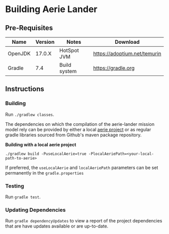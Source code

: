 # Building Aerie Lander

## Pre-Requisites 

| Name    | Version | Notes        | Download                 |
|---------|---------|--------------|--------------------------|
| OpenJDK | 17.0.X  | HotSpot JVM  | https://adoptium.net/temurin |
| Gradle  | 7.4     | Build system | https://gradle.org       |

## Instructions

### Building

Run `./gradlew classes`.

The dependencies on which the compilation of the aerie-lander mission model rely can be provided by either a 
local [aerie project](https://github.com/NASA-AMMOS/aerie) or as regular gradle libraries sourced from Github's 
maven package repository.

**Building with a local aerie project**

`./gradlew build -PuseLocalAerie=true -PlocalAeriePath=<your-local-path-to-aerie>` 

If preferred, the `useLocalAerie` and `localAeriePath` parameters can be set permanently 
in the `gradle.properties`
 


### Testing

Run `gradle test`.

### Updating Dependencies

Run `gradle dependencyUpdates` to view a report of the project dependencies that are have updates available or are up-to-date.
